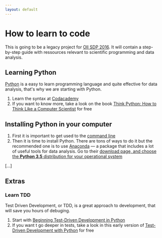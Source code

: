 ```yaml
---
layout: default
---
```


# How to learn to code

This is going to be a legacy project for [OII SDP 2016](http://sdp.oii.ox.ac.uk). It will contain a step-by-step guide with ressources relevant to scientific programming and data analysis.

## Learning Python

[Python](https://python.org) is a easy to learn programming language and quite effective for data analysis, that's why we are starting with Python.

1. Learn the syntax at [Codacademy](https://www.codecademy.com/tracks/python)
2. If you want to know more, take a look on the book [Think Python: How to Think Like a Computer Scientist](http://www.greenteapress.com/thinkpython/thinkpython.html) for free

## Installing Python in your computer

1. First it is important to get used to the [command line](https://www.codecademy.com/courses/learn-the-command-line)
2. Then it is time to install Python. There are tons of ways to do it but the recommended one is to use [Anaconda](https://www.continuum.io/anaconda) — a package that includes a lot of useful tools for data analysis. Go to their [download page, and choose the **Python 3.5** distribution for your operational system](https://www.continuum.io/downloads)

[…]

## Extras

### Learn TDD

Test Driven Development, or TDD, is a great approach to development, that will save you hours of debuging. 

1. Start with [Beginning Test-Driven Development in Python](http://code.tutsplus.com/tutorials/beginning-test-driven-development-in-python--net-30137)
2. If you want t go deeper in tests, take a look in this early version of [Test-Driven Development with Python](http://chimera.labs.oreilly.com/books/1234000000754/index.html) for free